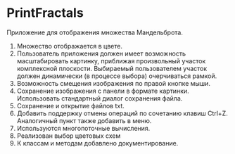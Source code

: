 # PrintFractals

Приложение для отображения множества Мандельброта.
1. Множество отображается в цвете.
2. Пользователь приложения должен имеет возможность масштабировать картинку, приближая произвольный участок комплексной плоскости. Выбираемый пользователем участок должен динамически (в процессе выбора) очерчиваться рамкой.
3. Возможность смещения изображения по правой кнопке мыши. 
4. Сохранение изображения с панели в формате картинки. Использовать стандартный диалог сохранения файла.
5. Сохранение и открытие файлов txt.
6. Добавить поддержку отмены операций по сочетанию клавиш Ctrl+Z. Аналогичный пункт также добавить в меню. 
7. Используются многопоточные вычисления.
8. Реализован выбор цветовых схем
9. К классам и методам добавлено документирование.